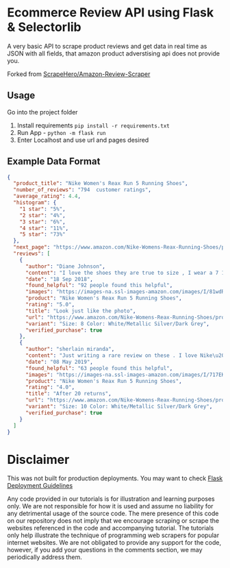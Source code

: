 # Ecommerce Review API using Flask & Selectorlib

A very basic API to scrape product reviews and get data in real time as JSON with all fields, that amazon product adverstising api does not provide you. 

Forked from [ScrapeHero/Amazon-Review-Scraper](https://github.com/scrapehero-code/amazon-review-scraper)

## Usage

Go into the project folder 

1. Install requirements `pip install -r requirements.txt`
2. Run App - `python -m flask run`
4. Enter Localhost and use url and pages desired

## Example Data Format

```json
{
  "product_title": "Nike Women's Reax Run 5 Running Shoes", 
  "number_of_reviews": "794  customer ratings", 
  "average_rating": 4.4, 
  "histogram": {
    "1 star": "5%", 
    "2 star": "4%", 
    "3 star": "6%", 
    "4 star": "11%", 
    "5 star": "73%"
  }, 
  "next_page": "https://www.amazon.com/Nike-Womens-Reax-Running-Shoes/product-reviews/B07ZPL752N/ref=cm_cr_arp_d_paging_btm_2?ie=UTF8&pageNumber=2", 
  "reviews": [
    {
      "author": "Diane Johnson", 
      "content": "I love the shoes they are true to size , I wear a 7 1/2 but I ordered a 8 to allow a little extra room and I got just that", 
      "date": "18 Sep 2018", 
      "found_helpful": "92 people found this helpful", 
      "images": "https://images-na.ssl-images-amazon.com/images/I/81wdRdaAfmL._SY88.jpg", 
      "product": "Nike Women's Reax Run 5 Running Shoes", 
      "rating": "5.0", 
      "title": "Look just like the photo", 
      "url": "https://www.amazon.com/Nike-Womens-Reax-Running-Shoes/product-reviews/B07ZPL752N/ref=cm_cr_dp_d_show_all_btm?ie=UTF8", 
      "variant": "Size: 8 Color: White/Metallic Silver/Dark Grey", 
      "verified_purchase": true
    }, 
    {
      "author": "sherlain miranda", 
      "content": "Just writing a rare review on these . I love Nike\u2019s but my feet don\u2019t usually. So I\u2019ve ordered and returned a lot. Tried again lol and these ARE AMAZING comfortable. So much that I may order 3 more this year just to have them. The color is so cute and clean and sporty. I\u2019m 99.9% sure I\u2019ve dinally found a pair of Nikes I\u2019m not going to return , fingers crossed \ud83e\udd1e\ud83d\ude0a", 
      "date": "08 May 2019", 
      "found_helpful": "63 people found this helpful", 
      "images": "https://images-na.ssl-images-amazon.com/images/I/717EKthL0BL._SY88.jpg", 
      "product": "Nike Women's Reax Run 5 Running Shoes", 
      "rating": "4.0", 
      "title": "After 20 returns", 
      "url": "https://www.amazon.com/Nike-Womens-Reax-Running-Shoes/product-reviews/B07ZPL752N/ref=cm_cr_dp_d_show_all_btm?ie=UTF8", 
      "variant": "Size: 10 Color: White/Metallic Silver/Dark Grey", 
      "verified_purchase": true
    }
  ]
}
```
# Disclaimer

This was not built for production deployments. You may want to check [Flask Deployment Guidelines](https://flask.palletsprojects.com/en/1.1.x/deploying/#deployment)

Any code provided in our tutorials is for illustration and learning purposes only. We are not responsible for how it is used and assume no liability for any detrimental usage of the source code. The mere presence of this code on our repository does not imply that we encourage scraping or scrape the websites referenced in the code and accompanying tutorial. The tutorials only help illustrate the technique of programming web scrapers for popular internet websites. We are not obligated to provide any support for the code, however, if you add your questions in the comments section, we may periodically address them.
